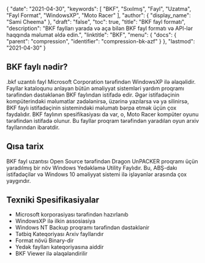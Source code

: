 {
  "date": "2021-04-30",
  "keywords": [
"BKF",
"Sıxılmış",
"Fayl",
"Uzatma",
"Fayl Format",
"WindowsXP",
"Moto Racer"
],
  "author": {
    "display_name": "Sami Cheema"
},
  "draft": "false",
  "toc": true,
  "title": "BKF fayl formatı",
  "description": "BKF faylları yarada və aça bilən BKF fayl formatı və API-lər haqqında məlumat əldə edin.",
  "linktitle": "BKF",
  "menu": {
    "docs": {
      "parent": "compression",
      "identifier": "compression-bk-azf"
}
},
  "lastmod": "2021-04-30"
}

## BKF faylı nədir? ##

.bkf uzantılı fayl Microsoft Corporation tərəfindən WindowsXP ilə əlaqəlidir. Fayllar kataloqunu anlayan bütün əməliyyat sistemləri yardım proqramı tərəfindən dəstəklənən BKF faylından istifadə edir. Əgər istifadəçinin kompüterindəki məlumatlar zədələnirsə, üzərinə yazılarsa və ya silinirsə, BKF faylı istifadəçinin sistemindəki məlumatı bərpa etmək üçün çox faydalıdır. BKF faylının spesifikasiyası da var, o, Moto Racer kompüter oyunu tərəfindən istifadə olunur. Bu fayllar proqram tərəfindən yaradılan oyun arxiv fayllarından ibarətdir.

## Qısa tarix ##

BKF fayl uzantısı Open Source tərəfindən Dragon UnPACKER proqramı üçün yaradılmış bir növ Windows Yedəkləmə Utility Faylıdır. Bu, ABŞ-dakı istifadəçilər və Windows 10 əməliyyat sistemi ilə işləyənlər arasında çox yaygındır.

## Texniki Spesifikasiyalar ##

  *  Microsoft korporasiyası tərəfindən hazırlanıb
  *  WindowsXP ilə ilkin assosiasiya
  *  Windows NT Backup proqramı tərəfindən dəstəklənir
  *  Tətbiq Kateqoriyası Arxiv fayllarıdır
  *  Format növü Binary-dir
  *  Yedək faylları kateqoriyasına aiddir
  *  BKF Viewer ilə əlaqələndirilir

